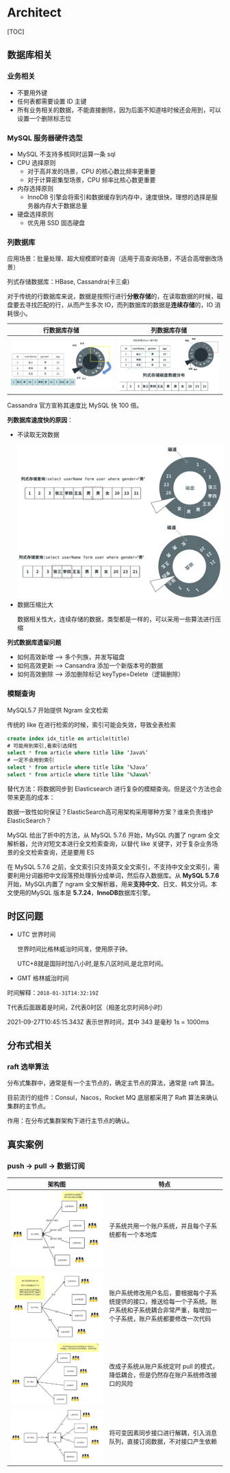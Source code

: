 # Architect

[TOC]

## 数据库相关

### 业务相关

* 不要用外键
* 任何表都需要设置 ID 主键
* 所有业务相关的数据，不能直接删除，因为后面不知道啥时候还会用到，可以设置一个删除标志位

### MySQL 服务器硬件选型

* MySQL 不支持多核同时运算一条 sql
* CPU 选择原则
  * 对于高并发的场景，CPU 的核心数比频率更重要
  * 对于计算密集型场景，CPU 频率比核心数更重要
* 内存选择原则
  * InnoDB 引擎会将索引和数据缓存到内存中，速度很快，理想的选择是服务器内存大于数据总量
* 硬盘选择原则
  * 优先用 SSD 固态硬盘

### 列数据库

应用场景：批量处理、超大规模即时查询（适用于高查询场景，不适合高增删改场景）

列式存储数据库：HBase, Cassandra(卡三桌)

对于传统的行数据库来说，数据是按照行进行**分散存储**的，在读取数据的时候，磁盘要去寻找匹配的行，从而产生多次 IO，而列数据库的数据是**连续存储**的，IO 消耗很小。

| 行数据库存储                                                 | 列数据库存储                                                 |
| ------------------------------------------------------------ | ------------------------------------------------------------ |
| ![image-20210923195912024](assets/image-20210923195912024.png) | ![image-20210923195831697](assets/image-20210923195831697.png) |

Cassandra 官方宣称其速度比 MySQL 快 100 倍。

**列数据库速度快的原因**：

* 不读取无效数据

  <img align="left" src="assets/image-20210923200225125.png" alt="image-20210923200225125" style="zoom:50%;" />

* 数据压缩比大

  数据相关性大，连续存储的数据，类型都是一样的，可以采用一些算法进行压缩

**列式数据库遗留问题**

* 如何高效新增 —> 多个列族，并发写磁盘
* 如何高效更新 —> Cansandra 添加一个新版本号的数据
* 如何高效删除 —> 添加删除标记 keyType=Delete（逻辑删除）

### 模糊查询

MySQL5.7 开始提供 Ngram 全文检索

传统的 like 在进行检索的时候，索引可能会失效，导致全表检索

```sql
create index idx_title on article(title)
# 可能用到索引,看索引选择性
select * from article where title like ‘Java%’
# 一定不会用到索引
select * from article where title like ‘%Java’
select * from article where title like ‘%Java%’
```

替代方法：将数据同步到 Elasticsearch 进行复杂的模糊查询。但是这个方法也会带来更高的成本：

数据一致性如何保证？ElasticSearch高可用架构采用哪种方案？谁来负责维护 ElasticSearch？

MySQL 给出了折中的方法，从 MySQL 5.7.6 开始，MySQL 内置了 ngram 全文解析器，允许对短文本进行全文检索查询，以替代 like 关键字，对于复杂业务场景的全文检索查询，还是要用 ES

在 MySQL 5.7.6 之前，全文索引只支持英文全文索引，不支持中文全文索引，需要利用分词器把中文段落预处理拆分成单词，然后存入数据库。从 **MySQL 5.7.6** 开始，MySQL内置了 ngram 全文解析器，用来**支持中文**、日文、韩文分词。本文使用的MySQL 版本是 **5.7.24**，**InnoDB**数据库引擎。  

## 时区问题

* UTC 世界时间

  世界时间比格林威治时间准，使用原子钟。

  UTC+8就是国际时加八小时,是东八区时间,是北京时间。

* GMT 格林威治时间

时间解释：`2018-01-31T14:32:19Z`

T代表后面跟着是时间，Z代表0时区（相差北京时间8小时）

2021-09-27T10:45:15.343Z 表示世界时间，其中 343 是毫秒 1s = 1000ms

## 分布式相关



### raft 选举算法

分布式集群中，通常是有一个主节点的，确定主节点的算法，通常是 raft 算法。

目前流行的组件：Consul，Nacos，Rocket MQ 底层都采用了 Raft 算法来确认集群的主节点。

作用：在分布式集群架构下进行主节点的确认。

## 真实案例

### push -> pull -> 数据订阅

| 架构图                                                       | 特点                                                         |
| ------------------------------------------------------------ | ------------------------------------------------------------ |
| ![image-20211003082959640](assets/image-20211003082959640.png) | 子系统共用一个账户系统，并且每个子系统都有一个本地库         |
| ![image-20211003083200936](assets/image-20211003083200936.png) | 账户系统修改用户名后，要根据每个子系统提供的接口，推送给每一个子系统。账户系统和子系统耦合非常严重，每增加一个子系统，账户系统都要修改一次代码 |
| ![image-20211003083445956](assets/image-20211003083445956.png) | 改成子系统从账户系统定时 pull 的模式，降低耦合，但是仍然存在账户系统修改接口的风险 |
| ![image-20211003083532775](assets/image-20211003083532775.png) | 将可变因素同步接口进行解耦，引入消息队列，直接订阅数据，不对接口产生依赖 |

